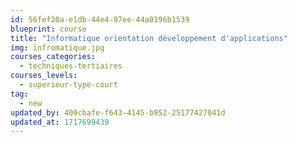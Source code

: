 ```yaml
---
id: 56fef20a-e1db-44e4-97ee-44a0196b1539
blueprint: course
title: "Informatique orientation développement d'applications"
img: infromatique.jpg
courses_categories:
  - techniques-tertiaires
courses_levels:
  - superieur-type-court
tag:
  - new
updated_by: 409cbafe-f643-4145-b952-25177427041d
updated_at: 1717699439
---
```

